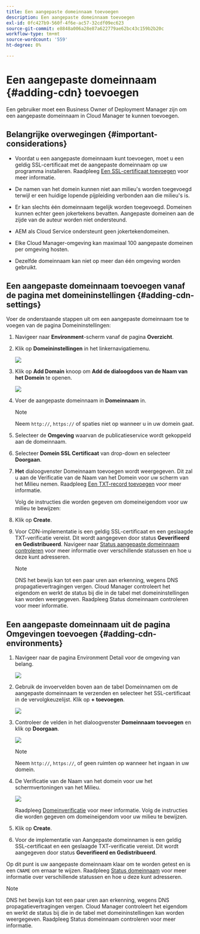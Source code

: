 ```yaml
---
title: Een aangepaste domeinnaam toevoegen
description: Een aangepaste domeinnaam toevoegen
exl-id: 0fc427b9-560f-4f6e-ac57-32cdf09ec623
source-git-commit: e8848a006a28e87a622779ae62bc43c159b2b20c
workflow-type: tm+mt
source-wordcount: '559'
ht-degree: 0%

---
```


# Een aangepaste domeinnaam {#adding-cdn} toevoegen

Een gebruiker moet een Business Owner of Deployment Manager zijn om een aangepaste domeinnaam in Cloud Manager te kunnen toevoegen.

## Belangrijke overwegingen {#important-considerations}

* Voordat u een aangepaste domeinnaam kunt toevoegen, moet u een geldig SSL-certificaat met de aangepaste domeinnaam op uw programma installeren. Raadpleeg [Een SSL-certificaat toevoegen](/help/implementing/cloud-manager/managing-ssl-certifications/add-ssl-certificate.md) voor meer informatie.

* De namen van het domein kunnen niet aan milieu&#39;s worden toegevoegd terwijl er een huidige lopende pijpleiding verbonden aan die milieu&#39;s is.

* Er kan slechts één domeinnaam tegelijk worden toegevoegd. Domeinen kunnen echter geen jokertekens bevatten. Aangepaste domeinen aan de zijde van de auteur worden niet ondersteund.

* AEM als Cloud Service ondersteunt geen jokertekendomeinen.

* Elke Cloud Manager-omgeving kan maximaal 100 aangepaste domeinen per omgeving hosten.

* Dezelfde domeinnaam kan niet op meer dan één omgeving worden gebruikt.

## Een aangepaste domeinnaam toevoegen vanaf de pagina met domeininstellingen {#adding-cdn-settings}

Voer de onderstaande stappen uit om een aangepaste domeinnaam toe te voegen van de pagina Domeininstellingen:

1. Navigeer naar **Environment**-scherm vanaf de pagina **Overzicht**.

1. Klik op **Domeininstellingen** in het linkernavigatiemenu.

   ![](/help/implementing/cloud-manager/assets/cdn/cdn-create.png)

1. Klik op **Add Domain** knoop om **Add de dialoogdoos van de Naam van het Domein** te openen.

   ![](/help/implementing/cloud-manager/assets/cdn/cdn-create2.png)

1. Voer de aangepaste domeinnaam in **Domeinnaam** in.

   >[!NOTE]
   >Neem `http://`, `https://` of spaties niet op wanneer u in uw domein gaat.

1. Selecteer de **Omgeving** waarvan de publicatieservice wordt gekoppeld aan de domeinnaam.

1. Selecteer **Domein SSL Certificaat** van drop-down en selecteer **Doorgaan**.

1. **Het** dialoogvenster Domeinnaam toevoegen wordt weergegeven. Dit zal u aan de Verificatie van de Naam van het Domein voor uw scherm van het Milieu nemen. Raadpleeg [Een TXT-record toevoegen](/help/implementing/cloud-manager/custom-domain-names/add-text-record.md) voor meer informatie.

   Volg de instructies die worden gegeven om domeineigendom voor uw milieu te bewijzen:

1. Klik op **Create**.
1. Voor CDN-implementatie is een geldig SSL-certificaat en een geslaagde TXT-verificatie vereist. Dit wordt aangegeven door status **Geverifieerd en Gedistribueerd**.
Navigeer naar [Status aangepaste domeinnaam controleren](/help/implementing/cloud-manager/custom-domain-names/check-domain-name-status.md) voor meer informatie over verschillende statussen en hoe u deze kunt adresseren.

   >[!NOTE]
   >DNS het bewijs kan tot een paar uren aan erkenning, wegens DNS propagatievertragingen vergen. Cloud Manager controleert het eigendom en werkt de status bij die in de tabel met domeininstellingen kan worden weergegeven. Raadpleeg Status domeinnaam controleren voor meer informatie.

## Een aangepaste domeinnaam uit de pagina Omgevingen toevoegen {#adding-cdn-environments}

1. Navigeer naar de pagina Environment Detail voor de omgeving van belang.

   ![](/help/implementing/cloud-manager/assets/cdn/cdn-create4.png)

1. Gebruik de invoervelden boven aan de tabel Domeinnamen om de aangepaste domeinnaam te verzenden en selecteer het SSL-certificaat in de vervolgkeuzelijst. Klik op **+ toevoegen**.

   ![](/help/implementing/cloud-manager/assets/cdn/cdn-create3.png)

1. Controleer de velden in het dialoogvenster **Domeinnaam toevoegen** en klik op **Doorgaan**.

   ![](/help/implementing/cloud-manager/assets/cdn/cdn-create5.png)

   >[!NOTE]
   >Neem `http://`, `https://`, of geen ruimten op wanneer het ingaan in uw domein.

1. De Verificatie van de Naam van het domein voor uw het schermvertoningen van het Milieu.

   ![](/help/implementing/cloud-manager/assets/cdn/cdn-create6.png)

   Raadpleeg [Domeinverificatie](/help/implementing/cloud-manager/custom-domain-names/add-text-record.md) voor meer informatie. Volg de instructies die worden gegeven om domeineigendom voor uw milieu te bewijzen.

1. Klik op **Create**.

1. Voor de implementatie van Aangepaste domeinnamen is een geldig SSL-certificaat en een geslaagde TXT-verificatie vereist. Dit wordt aangegeven door status **Geverifieerd en Gedistribueerd**.

Op dit punt is uw aangepaste domeinnaam klaar om te worden getest en is een `CNAME` om ernaar te wijzen. Raadpleeg [Status domeinnaam](/help/implementing/cloud-manager/custom-domain-names/check-domain-name-status.md) voor meer informatie over verschillende statussen en hoe u deze kunt adresseren.

>[!NOTE]
>DNS het bewijs kan tot een paar uren aan erkenning, wegens DNS propagatievertragingen vergen. Cloud Manager controleert het eigendom en werkt de status bij die in de tabel met domeininstellingen kan worden weergegeven. Raadpleeg Status domeinnaam controleren voor meer informatie.
